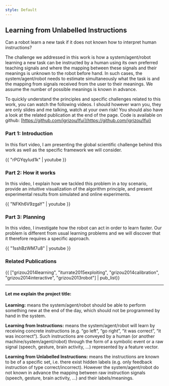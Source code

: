 ```yaml
---
style: Default
---
```


## Learning from Unlabelled Instructions

<div class="well"> Can a robot learn a new task if it does not known how to interpret human instructions? </div>

The challenge we addressed in this work is how a system/agent/robot learning a new task can be instructed by a human using its own preferred teaching signals and where the mapping between these signals and their meanings is unknown to the robot before hand. In such cases, the system/agent/robot needs to estimate simultaneously what the task is and the mapping from signals received from the user to their meanings. We assume the number of possible meanings is known in advance.

To quickly understand the principles and specific challenges related to this work, you can watch the following videos. I should however warn you, they are only slides and me talking, watch at your own risk! You should also have a look at the related publication at the end of the page. Code is available on github: [https://github.com/jgrizou/lfui](https://github.com/jgrizou/lfui)

### Part 1: Introduction

In this fisrt video, I am presenting the global scientific challenge behind this work as well as the specific framework we will consider.

{{ "rPGYqylud1k" | youtube }}

### Part 2: How it works

In this video, I explain how we tackled this problem in a toy scenario, provide an intuitive visualization of the algorithm principle, and present experimental results from simulated and online experiments.

{{ "NFKh6V9zgaY" | youtube }}

### Part 3: Planning

In this video, I investigate how the robot can act in order to learn faster. Our problem is different from usual learning problems and we will discover that it therefore requires a specific approach.

{{ "1sshBzWM7u8" | youtube }}

### Related Publications

{{ ["grizou2014learning", "iturrate2015exploiting", "grizou2014calibration", "grizou2014interactive", "grizou2013robot"] | pub_list}}

---

#### Let me explain the project title:

**Learning:** means the system/agent/robot should be able to perform something new at the end of the day, which should not be programmed by hand in the system.

**Learning  from Instructions:** means the system/agent/robot will learn by receiving concrete instructions (e.g. “go left”, “go right”, “it was correct”, “it was incorrect”). Such instructions are conveyed by a human (or another machine/system/agent/robot) through the form of a symbolic event or a raw signal (speech, gesture, brain activity, …) represented by a feature vector.

**Learning  from Unlabelled Instructions:** means the instructions are known to be of a specific set, i.e. there exist hidden labels (e.g. only feedback instruction  of type correct/incorrect). However the system/agent/robot do not known in advance the mapping between raw instruction signals (speech, gesture, brain activity, …) and their labels/meanings.
